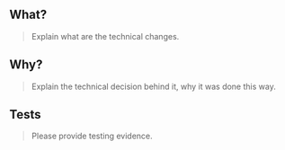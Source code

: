 ## What?
> Explain what are the technical changes.

## Why?
> Explain the technical decision behind it, why it was done this way.

## Tests
> Please provide testing evidence.
